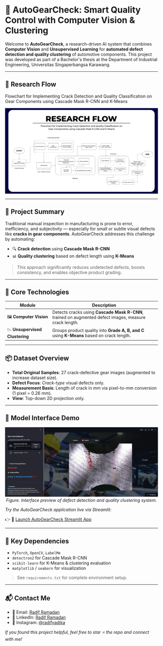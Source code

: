 # 🚀 AutoGearCheck: Smart Quality Control with Computer Vision & Clustering

Welcome to **AutoGearCheck**, a research-driven AI system that combines **Computer Vision** and **Unsupervised Learning** for **automated defect detection and quality clustering** of automotive components. This project was developed as part of a Bachelor's thesis at the Department of Industrial Engineering, Universitas Singaperbangsa Karawang.

---
## 🧩 Research Flow

Flowchart for Implementing Crack Detection and Quality Classification on Gear Components using Cascade Mask R-CNN and K-Means

![Research Flow](./assets/RESEARCH%20FLOW.png)

---

## 🎯 Project Summary

Traditional manual inspection in manufacturing is prone to error, inefficiency, and subjectivity — especially for small or subtle visual defects like **cracks in gear components**. AutoGearCheck addresses this challenge by automating:

- 🔍 **Crack detection** using **Cascade Mask R-CNN**
- 📊 **Quality clustering** based on defect length using **K-Means**

> This approach significantly reduces undetected defects, boosts consistency, and enables objective product grading.

---

## 🧠 Core Technologies

| Module             | Description |
|--------------------|-------------|
| 🖼️ **Computer Vision** | Detects cracks using **Cascade Mask R-CNN**, trained on augmented defect images, measure crack length.|
| 📉 **Unsupervised Clustering** | Groups product quality into **Grade A, B, and C** using **K-Means** based on crack length. |

---

## 📦 Dataset Overview

- **Total Original Samples**: 27 crack-defective gear images (augmented to increase dataset size).
- **Defect Focus**: *Crack-type* visual defects only.
- **Measurement Basis**: Length of crack in mm via pixel-to-mm conversion (1 pixel = 0.26 mm).
- **View**: Top-down 2D projection only.

---

## 🧪 Model Interface Demo 

<p align="center">
  <img src="assets/interface_demo.PNG" alt="AutoGearCheck Interface Demo" width="950"/>
  <br>
  <em>Figure. Interface preview of defect detection and quality clustering system.</em>
</p>

*Try the AutoGearCheck application live via Streamlit:*

👉 🔗 [Launch AutoGearCheck Streamlit App](https://autogearcheck.streamlit.app/)

---

## 🔧 Key Dependencies

- `PyTorch`, `OpenCV`, `LabelMe`
- `detectron2` for Cascade Mask R-CNN
- `scikit-learn` for K-Means & clustering evaluation
- `matplotlib` / `seaborn` for visualization

> See `requirements.txt` for complete environment setup.

---
## 📬 Contact Me

- 📧 Email: [Radif Ramadan](mailto:radiframadhan@gmail.com)   
- 💼 LinkedIn: [Radif Ramadan](https://www.linkedin.com/in/radiframadan/)  
- 📸 Instagram: [@radifyadika](https://www.instagram.com/radifyadika_/)

*If you found this project helpful, feel free to star ⭐ the repo and connect with me!*
